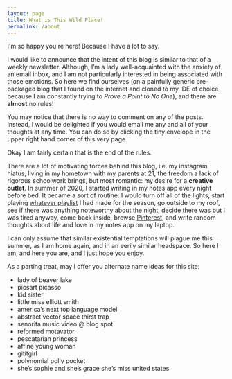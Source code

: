 ```yaml
---
layout: page
title: What is This Wild Place!
permalink: /about
---
```

<!-- ![Me Having Fun](me-having-fun.JPEG "Me Having Fun") -->

I'm so happy you're here! Because I have a lot to say.

I would like to announce that the intent of this blog is similar to that of a weekly newsletter. Although, I’m a lady well-acquainted with the anxiety of an email inbox, and I am not particularly interested in being associated with those emotions. So here we find ourselves (on a painfully generic pre-packaged blog that I found on the internet and cloned to my IDE of choice because I am constantly trying to _Prove a Point to No One_), and there are **almost** no rules! 

You may notice that there is no way to comment on any of the posts. Instead, I would be delighted if you would email me any and all of your thoughts at any time. You can do so by clicking the tiny envelope in the upper right hand corner of this very page.

Okay I am fairly certain that is the end of the rules. 

There are a lot of motivating forces behind this blog, i.e. my instagram hiatus, living in my hometown with my parents at 21, the freedom a lack of rigorous schoolwork brings, but most romantic: my desire for a **creative outlet**. In summer of 2020, I started writing in my notes app every night before bed. It became a sort of routine: I would turn off all of the lights, start playing [whatever playlist](https://open.spotify.com/playlist/1V1In2SScaYfSSz3hjYQlJ?si=0b6e71c94e394e04) I had made for the season, go outside to my roof, see if there was anything noteworthy about the night, decide there was but I was tired anyway, come back inside, browse [Pinterest](https://www.pinterest.com/sophieggeee/_saved/), and write random thoughts about life and love in my notes app on my laptop. 

I can only assume that similar existential temptations will plague me this summer, as I am home again, and in an eerily similar headspace. So here I am, and here you are, and I just hope you enjoy.

As a parting treat, may I offer you alternate name ideas for this site:
* lady of beaver lake
* picsart picasso
* kid sister
* little miss elliott smith
* america’s next top language model
* abstract vector space thirst trap
* senorita music video @ blog spot 
* reformed motavator
* pescatarian princess 
* affine young woman 
* gititgirl 
* polynomial polly pocket
* she’s sophie and she’s grace she’s miss united states 


